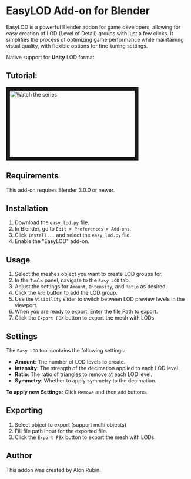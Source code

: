 # EasyLOD Add-on for Blender

EasyLOD is a powerful Blender addon for game developers, allowing for easy creation of LOD (Level of Detail) groups with just a few clicks. It simplifies the process of optimizing game performance while maintaining visual quality, with flexible options for fine-tuning settings.

Native support for **Unity** LOD format


## Tutorial:
<a href="https://www.youtube.com/watch?v=ZwK2B9AODtw&ab_channel=ALONZUBINA" target="_blank">
<img src="https://raw.githubusercontent.com/alonrubintec/EasyLOD/master/More/thumbnail.png" alt="Watch the series" width="340" height="180" border="10" />
</a>

## Requirements
This add-on requires Blender 3.0.0 or newer.
## Installation

1. Download the `easy_lod.py` file.
2. In Blender, go to `Edit > Preferences > Add-ons`.
3. Click `Install...` and select the `easy_lod.py` file.
4. Enable the "EasyLOD" add-on.

## Usage

1. Select the meshes object you want to create LOD groups for.
2. In the `Tools` panel, navigate to the `Easy LOD` tab.
3. Adjust the settings for `Amount`, `Intensity`, and `Ratio` as desired.
4. Click the `Add` button to add the LOD group.
5. Use the `Visibility` slider to switch between LOD preview levels in the viewport.
6. When you are ready to export, Enter the file Path to export.
7. Click the `Export FBX` button to export the mesh with LODs.

## Settings

The `Easy LOD` tool contains the following settings:

- **Amount**: The number of LOD levels to create.
- **Intensity**: The strength of the decimation applied to each LOD level.
- **Ratio**: The ratio of triangles to remove at each LOD level.
- **Symmetry**: Whether to apply symmetry to the decimation.

**To apply new Settings:** Click `Remove` and then `Add` buttons.


## Exporting

1. Select object to export (support multi objects)
2. Fill file path input for the exported file. 
3. Click the `Export FBX` button to export the mesh with LODs.

## Author
This addon was created by Alon Rubin.
